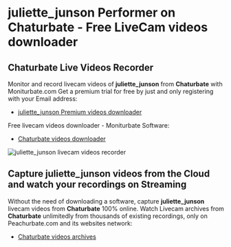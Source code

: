 # juliette_junson Performer on Chaturbate - Free LiveCam videos downloader

## Chaturbate Live Videos Recorder

Monitor and record livecam videos of **juliette_junson** from **Chaturbate** with Moniturbate.com
Get a premium trial for free by just and only registering with your Email address:
* [juliette_junson Premium videos downloader](https://moniturbate.com/request-demo-licence-key.html)

Free livecam videos downloader - Moniturbate Software:
* [Chaturbate videos downloader](https://moniturbate.com/moniturbate-download-software.html)

![juliette_junson livecam videos recorder](https://peachurnet.com/templates/moniturbate-software.png)


## Capture juliette_junson videos from the Cloud and watch your recordings on Streaming

Without the need of downloading a software, capture **juliette_junson** livecam videos from **Chaturbate** 100% online.
Watch Livecam archives from **Chaturbate** unlimitedly from thousands of existing recordings, only on Peachurbate.com and its websites network:
* [Chaturbate videos archives](https://peachurnet.com/)